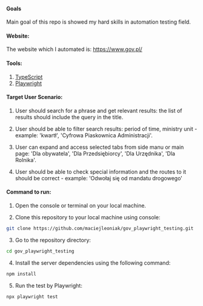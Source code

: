 #### Goals
Main goal of this repo is showed my hard skills in automation testing field. 

#### Website:
The website which I automated is: https://www.gov.pl/<br>

#### Tools:
1. [TypeScript](https://www.typescriptlang.org/) <br>
2. [Playwright](https://playwright.dev) <br>

#### Target User Scenario: 

1. User should search for a phrase and get relevant results: the list of results should include the query in the title.
   
2. User should be able to filter search results: period of time, ministry unit - example: 'kwartł', 'Cyfrowa Piaskownica Administracji'.
   
3. User can expand and access selected tabs from side manu or main page: 'Dla obywatela', 'Dla Przedsiębiorcy', 'Dla Urzędnika', 'Dla Rolnika'.
   
4. User should be able to check special information and the routes to it should be correct - example: 'Odwołaj się od mandatu drogowego'

#### Command to run:
1. Open the console or terminal on your local machine.
   
2. Clone this repository to your local machine using console:
```sh
git clone https://github.com/maciejleoniak/gov_playwright_testing.git
```
3. Go to the repository directory:
```sh
cd gov_playwright_testing
```
4. Install the server dependencies using the following command:
 ```sh
npm install
```
5. Run the test by Playwright:
```sh
npx playwright test
```